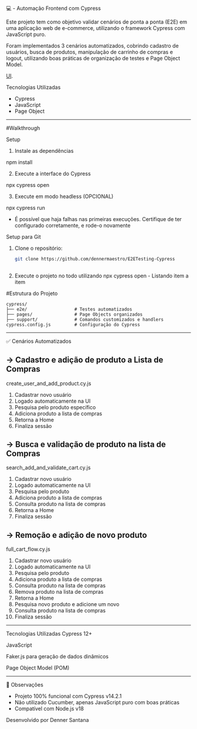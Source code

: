  💻  - Automação Frontend com Cypress

Este projeto tem como objetivo validar cenários de ponta a ponta (E2E) em uma aplicação web de e-commerce, utilizando o framework Cypress com JavaScript puro.

Foram implementados 3 cenários automatizados, cobrindo cadastro de usuários, busca de produtos, manipulação de carrinho de compras e logout, utilizando boas práticas de organização de testes e Page Object Model.

[UI](https://front.serverest.dev//).



 Tecnologias Utilizadas

- Cypress
- JavaScript
- Page Object

---

#Walkthrough

Setup

1. Instale as dependências 

npm install

2. Execute a interface do Cypress

npx cypress open

3. Execute em modo headless (OPCIONAL)

npx cypress run


* É possível que haja falhas nas primeiras execuções. Certifique de ter configurado corretamente, e rode-o novamente



Setup para Git

1. Clone o repositório:
   ```bash
   git clone https://github.com/dennermaestro/E2ETesting-Cypress
  
2. Execute o projeto no todo utilizando npx cypress open - Listando item a item


#Estrutura do Projeto

```
cypress/
├── e2e/                  # Testes automatizados
├── pages/                # Page Objects organizados
├── support/              # Comandos customizados e handlers
cypress.config.js         # Configuração do Cypress
```

---

 ✅ Cenários Automatizados

-> Cadastro e adição de produto a Lista de Compras
-
 create_user_and_add_product.cy.js
 
1. Cadastrar novo usuário
2. Logado automaticamente na UI
3. Pesquisa pelo produto específico
4. Adiciona produto a lista de compras
5. Retorna a Home
6. Finaliza sessão


-> Busca e validação de produto na lista de Compras
-
search_add_and_validate_cart.cy.js

1. Cadastrar novo usuário
2. Logado automaticamente na UI
3. Pesquisa pelo produto
4. Adiciona produto a lista de compras
5. Consulta produto na lista de compras
6. Retorna a Home
7. Finaliza sessão


 -> Remoção e adição de novo produto
-
full_cart_flow.cy.js
1. Cadastrar novo usuário
2. Logado automaticamente na UI
3. Pesquisa pelo produto
4. Adiciona produto a lista de compras
5. Consulta produto na lista de compras
6. Remova produto na lista de compras
7. Retorna a Home
8. Pesquisa novo produto e adicione um novo
9. Consulta produto na lista de compras
10. Finaliza sessão



------
 Tecnologias Utilizadas
Cypress 12+

JavaScript

Faker.js para geração de dados dinâmicos

Page Object Model (POM)

---
📌 Observações

- Projeto 100% funcional com Cypress v14.2.1
- Não utilizado Cucumber, apenas JavaScript puro com boas práticas
- Compatível com Node.js v18

Desenvolvido por Denner Santana


